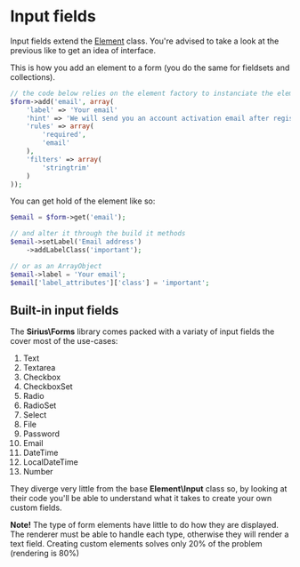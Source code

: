# Input fields

Input fields extend the [Element](../10_API/Element.md) class. You're advised to take a look at the previous like to get an idea of interface. 

This is how you add an element to a form (you do the same for fieldsets and collections).

```php
// the code below relies on the element factory to instanciate the element
$form->add('email', array(
    'label' => 'Your email'
	'hint' => 'We will send you an account activation email after registration',
	'rules' => array(
		'required',
		'email'
	),
	'filters' => array(
		'stringtrim'
	)
));
```
You can get hold of the element like so:

```php
$email = $form->get('email');

// and alter it through the build it methods
$email->setLabel('Email address')
	->addLabelClass('important');

// or as an ArrayObject
$email->label = 'Your email';
$email['label_attributes']['class'] = 'important';
```


## Built-in input fields

The **Sirius\Forms** library comes packed with a variaty of input fields the cover most of the use-cases:

1. Text
2. Textarea
3. Checkbox
4. CheckboxSet
5. Radio
6. RadioSet
7. Select
8. File
9. Password
10. Email
11. DateTime
12. LocalDateTime
13. Number

They diverge very little from the base **Element\Input** class so, by looking at their code you'll be able to understand what it takes to create your own custom fields.

**Note!** The type of form elements have little to do how they are displayed. The renderer must be able to handle each type, otherwise they will render a text field. Creating custom elements solves only 20% of the problem (rendering is 80%)
